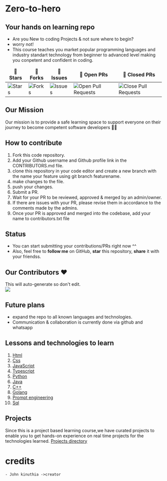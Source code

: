 # Zero-to-hero

## Your hands on learning repo

- Are you New to coding Projects & not sure where to begin?
- worry not!
- This course teaches you market popular programming languages and industry standart technology from beginner to advanced level making you conpetent and confident in coding.

<table >
    <thead align="center">
    <tr>
    <td><b>🌟 Stars</b></td>
    <td><b>🍴 Forks</b></td>
    <td><b>🐛 Issues</b></td>
    <td><b>🔔 Open PRs</b></td>
     <td><b>🔕 Closed PRs</b></td>
    </tr>
</thead>
<tbody>
    <tr>
    <td><img alt="Stars" src="https://img.shields.io/github/stars/johnkinuthiaa/Zero-to-hero?style=flat&logo=github"/></td>
    <td><img alt="Forks" src="https://img.shields.io/github/forks/johnkinuthiaa/Zero-to-hero?style=flat&logo=github"/></td>
    <td><img alt="Issues" src="https://img.shields.io/github/issues/johnkinuthiaa/Zero-to-hero?style=flat&logo=github"/></td>
     <td><img alt="Open Pull Requests" src="https://img.shields.io/github/issues-pr/johnkinuthiaa/Zero-to-hero?style=flat&logo=github"/></td>
     <td><img alt="Close Pull Requests" src="https://img.shields.io/github/issues-pr-closed/johnkinuthiaa/Zero-to-hero?style=flat&color=critical&logo=github"/></td>
</tr>
</tbody>
</table>

## Our Mission
Our mission is to provide a safe learning space to support everyone on their journey to become competent software developers 👨‍💻

## How to contribute

1. Fork this code repository.
2. Add your Github username and Github profile link in the CONTRIBUTORS.md file.
3. clone this repository in your code editor and create a new branch with the name your feature using git branch featurename.
4. make changes to the file.
5. push your changes.
6. Submit a PR.
7. Wait for your PR to be reviewed, approved & merged by an admin/owner.
8. If there are issues with your PR, please revise them in accordance to the comments made by the admins.
9. Once your PR is approved and merged into the codebase, add your name to contributors.txt file

## Status

- You can start submitting your contributions/PRs right now ^^
- Also, feel free to **follow me** on GitHub, **star** this repository, **share** it with your friendss.
 ## Our Contributors ❤️
This will auto-generate so don't edit.<br>
<a href="https://github.com/johnkinuthiaa/Zero-to-hero/graphs/contributors">
  <img src="https://contrib.rocks/image?repo=johnkinuthiaa/Zero-to-hero" />
</a>

## Future plans

- expand the repo to all known languages and technologies.
- Communication & collaboration is currently done via github and whatsapp 

## Lessons and technologies to learn
1. [Html](https://github.com/johnkinuthiaa/Zero-to-hero/tree/main/Html)
2. [Css](https://github.com/johnkinuthiaa/Zero-to-hero/tree/main/Css)
3. [JavaScript](https://github.com/johnkinuthiaa/Zero-to-hero/tree/main/Javascript)
4. [Typescript](https://github.com/johnkinuthiaa/Zero-to-hero/tree/main/TypeScript)
5. [Python](https://github.com/johnkinuthiaa/Zero-to-hero/tree/main/Python)
6. [Java](https://github.com/johnkinuthiaa/Zero-to-hero/tree/main/Java)
7. [C++](https://github.com/johnkinuthiaa/Zero-to-hero/tree/main/c++)
8. [Golang](https://github.com/johnkinuthiaa/Zero-to-hero/tree/main/Golang)
9. [Prompt engineering](https://github.com/johnkinuthiaa/Zero-to-hero/tree/main/prompt-engineering)
10. [Sql](https://github.com/johnkinuthiaa/Zero-to-hero/tree/main/Sql)

## Projects
Since this is a project based learning course,we have curated projects to enable you to get hands-on experience on real time projects for the technologies learned.
 [Projects directory](https://github.com/johnkinuthiaa/Zero-to-hero/tree/main/Projects)


# credits
    - John kinuthia ->creator